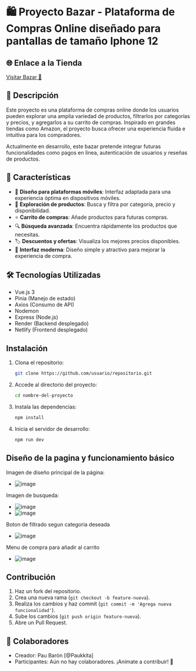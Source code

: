 # 🛍️ Proyecto Bazar - Plataforma de Compras Online diseñado para pantallas de tamaño Iphone 12

## 🌐 Enlace a la Tienda  
[Visitar Bazar 🚀](https://stately-stardust-f9304f.netlify.app)  

## 📌 Descripción  
Este proyecto es una plataforma de compras online donde los usuarios pueden explorar una amplia variedad de productos, filtrarlos por categorías y precios, y agregarlos a su carrito de compras. Inspirado en grandes tiendas como Amazon, el proyecto busca ofrecer una experiencia fluida e intuitiva para los compradores.  

Actualmente en desarrollo, este bazar pretende integrar futuras funcionalidades como pagos en línea, autenticación de usuarios y reseñas de productos.  

## 🌟 Características  

- 📱 **Diseño para plataformas móviles**: Interfaz adaptada para una experiencia óptima en dispositivos móviles.  
- 🛒 **Exploración de productos**: Busca y filtra por categoría, precio y disponibilidad.  
- ⭐ **Carrito de compras**: Añade productos para futuras compras.  
- 🔍 **Búsqueda avanzada**: Encuentra rápidamente los productos que necesitas.  
- 🏷️ **Descuentos y ofertas**: Visualiza los mejores precios disponibles.  
- 🚀 **Interfaz moderna**: Diseño simple y atractivo para mejorar la experiencia de compra.  

## 🛠️ Tecnologías Utilizadas  
- Vue.js 3  
- Pinia (Manejo de estado)  
- Axios (Consumo de API)  
- Nodemon
- Express (Node.js)
- Render (Backend desplegado)  
- Netlify (Frontend desplegado)  


## Instalación
1. Clona el repositorio:
   ```sh
   git clone https://github.com/usuario/repositorio.git
   ```
2. Accede al directorio del proyecto:
   ```sh
   cd nombre-del-proyecto
   ```
3. Instala las dependencias:
   ```sh
   npm install
   ```
4. Inicia el servidor de desarrollo:
   ```sh
   npm run dev
   ```

## Diseño de la pagina y funcionamiento básico
Imagen de diseño principal de la página:
- ![image](https://github.com/user-attachments/assets/bef40519-11e7-4a0b-953c-285ec50502b9)

Imagen de busqueda:
- ![image](https://github.com/user-attachments/assets/81b43379-1ec1-4b5a-9e43-c696d03fd575)
- ![image](https://github.com/user-attachments/assets/498a2153-9835-4b90-8f82-e7c49947b0b0)

Boton de filtrado segun categoria deseada
- ![image](https://github.com/user-attachments/assets/a2a4816d-04ed-4268-80bc-4ff7ba90f8e3)

Menu de compra para añadir al carrito
- ![image](https://github.com/user-attachments/assets/4a7cde4f-8ecc-4a3f-8b90-df77f83759ba)



## Contribución
1. Haz un fork del repositorio.
2. Crea una nueva rama (`git checkout -b feature-nueva`).
3. Realiza los cambios y haz commit (`git commit -m 'Agrega nueva funcionalidad'`).
4. Sube los cambios (`git push origin feature-nueva`).
5. Abre un Pull Request.


## 👥 Colaboradores
- Creador: Pau Barón [@Paukkita]
- Participantes: Aún no hay colaboradores. ¡Anímate a contribuir! 🚀

